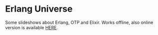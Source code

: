 # Erlang Universe

Some slideshows about Erlang, OTP and Elixir. Works offline, also online version is available [HERE](http://timcf.github.io/erlang-universe).
